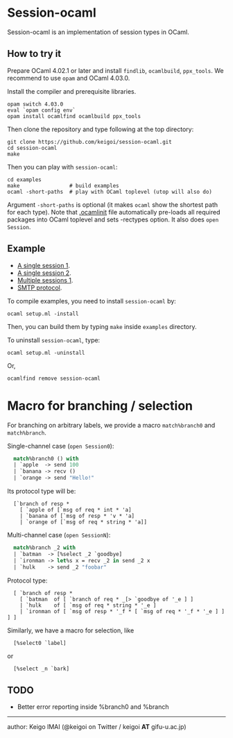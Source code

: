 # Session-ocaml

Session-ocaml is an implementation of session types in OCaml.

## How to try it

Prepare OCaml 4.02.1 or later and install ```findlib```, ```ocamlbuild```, ```ppx_tools```.
We recommend to use ```opam``` and OCaml 4.03.0.

Install the compiler and prerequisite libraries.

    opam switch 4.03.0
    eval `opam config env`
    opam install ocamlfind ocamlbuild ppx_tools

Then clone the repository and type following at the top directory:

    git clone https://github.com/keigoi/session-ocaml.git
    cd session-ocaml
    make

Then you can play with ```session-ocaml```:

    cd examples
    make                # build examples
    ocaml -short-paths  # play with OCaml toplevel (utop will also do) 

Argument ```-short-paths``` is optional (it makes ```ocaml``` show the shortest path for each type).
Note that [.ocamlinit](examples/.ocamlinit) file automatically pre-loads all required packages into OCaml toplevel and sets -rectypes option.
It also does ```open Session```.

## Example

* [A single session 1](examples/ex_single1.ml).
* [A single session 2](examples/ex_single2.ml).
* [Multiple sessions 1](examples/ex_multi1.ml).
* [SMTP protocol](examples/smtp.ml).

To compile examples, you need to install ```session-ocaml``` by:

	ocaml setup.ml -install

Then, you can build them by typing ```make``` inside ```examples``` directory.

To uninstall ```session-ocaml```, type:

	ocaml setup.ml -uninstall

Or,

	ocamlfind remove session-ocaml


# Macro for branching / selection

For branching on arbitrary labels, we provide a macro ```match%branch0``` and ```match%branch```.

Single-channel case (```open Session0```):

```ocaml
  match%branch0 () with
  | `apple  -> send 100
  | `banana -> recv ()
  | `orange -> send "Hello!"
```

Its protocol type will be:

```
  [`branch of resp *
    [ `apple of [`msg of req * int * 'a]
    | `banana of [`msg of resp * 'v * 'a]
    | `orange of [`msg of req * string * 'a]]
```

Multi-channel case (```open SessionN```):

```ocaml
  match%branch _2 with
  | `batman  -> [%select _2 `goodbye]
  | `ironman -> let%s x = recv _2 in send _2 x
  | `hulk    -> send _2 "foobar"
```

Protocol type:

```
  [ `branch of resp *
    [ `batman  of [ `branch of req * _[> `goodbye of '_e ] ]
    | `hulk    of [ `msg of req * string * '_e ]
    | `ironman of [ `msg of resp * '_f * [ `msg of req * '_f * '_e ] ] ] ]
```

  Similarly, we have a macro for selection, like

```ocaml
  [%select0 `label]
```

or

```
  [%select _n `bark]
```

## TODO

* Better error reporting inside %branch0 and %branch

----
author: Keigo IMAI (@keigoi on Twitter / keigoi __AT__ gifu-u.ac.jp)
